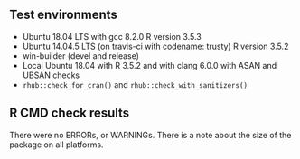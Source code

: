 ## Test environments
* Ubuntu 18.04 LTS with gcc 8.2.0
  R version 3.5.3
* Ubuntu 14.04.5 LTS (on travis-ci with codename: trusty)
  R version 3.5.2
* win-builder (devel and release)
* Local Ubuntu 18.04 with R 3.5.2 and with clang 6.0.0 with ASAN and 
  UBSAN checks
* `rhub::check_for_cran()` and `rhub::check_with_sanitizers()`

## R CMD check results
There were no ERRORs, or WARNINGs. There is a note about the size of the 
package on all platforms.
